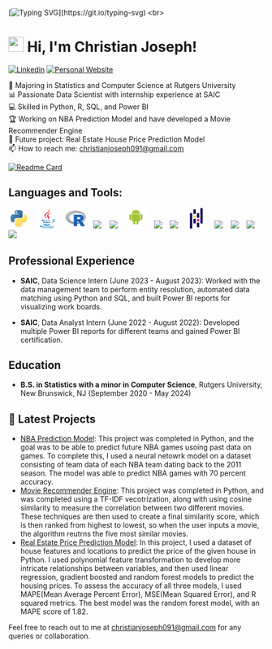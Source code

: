 [![Typing SVG](https://readme-typing-svg.herokuapp.com?font=Courier+new&color=%23808080&size=40&width=550&duration=6969&lines=Welcome+to+my+profile!)](https://git.io/typing-svg)
<br>

# <img src="https://raw.githubusercontent.com/iampavangandhi/iampavangandhi/master/gifs/Hi.gif" height="30px" width="30px"> Hi, I'm Christian Joseph!

[![Linkedin](https://img.shields.io/badge/LinkedIn-blue?style=for-the-badge&logo=linkedin&labelColor=blue&link=https://linkedin.com/in/christian-joseph-320a63225)](https://linkedin.com/in/christian-joseph-320a63225)
[![Personal Website](https://img.shields.io/badge/Medium-black?style=for-the-badge&logo=medium&logoColor=white)](https://christianjoseph.godaddysites.com/)

:school: Majoring in Statistics and Computer Science at Rutgers University</br>
:bar_chart: Passionate Data Scientist with internship experience at SAIC</br>
:computer: Skilled in Python, R, SQL, and Power BI</br>
:trophy: Working on NBA Prediction Model and have developed a Movie Recommender Engine</br>
:house_with_garden: Future project: Real Estate House Price Prediction Model</br>
:mailbox: How to reach me: <a href="mailto:christianjoseph091@gmail.com">christianjoseph091@gmail.com</a>


[![Readme Card](https://github-readme-stats.vercel.app/api?username=cj2k7&show_icons=true&theme=discord_old_blurple&hide_border=true)](https://github.com/cj2k7)



## Languages and Tools:

<div>
  <img width=40px src="https://raw.githubusercontent.com/devicons/devicon/master/icons/python/python-original.svg">&nbsp;&nbsp;&nbsp;
  <img width=40px src="https://raw.githubusercontent.com/devicons/devicon/master/icons/java/java-original.svg">&nbsp;&nbsp;&nbsp;
  <img width=40px src="https://raw.githubusercontent.com/devicons/devicon/master/icons/r/r-original.svg">&nbsp;&nbsp;&nbsp;
  <img width=40px src="https://upload.wikimedia.org/wikipedia/commons/8/87/Sql_data_base_with_logo.png">&nbsp;&nbsp;&nbsp;
  <img width=40px src="https://cdn.worldvectorlogo.com/logos/power-bi.svg">&nbsp;&nbsp;&nbsp;
  <img width=40px src="https://raw.githubusercontent.com/devicons/devicon/master/icons/android/android-original-wordmark.svg">&nbsp;&nbsp;&nbsp;
  <img width=40px src="https://www.vectorlogo.zone/logos/apache_hadoop/apache_hadoop-icon.svg">&nbsp;&nbsp;&nbsp;
  <img width=40px src="https://www.vectorlogo.zone/logos/kotlinlang/kotlinlang-icon.svg">&nbsp;&nbsp;&nbsp;
  <img width=40px src="https://raw.githubusercontent.com/devicons/devicon/master/icons/pandas/pandas-original.svg">&nbsp;&nbsp;&nbsp;
  <img width=40px src="https://upload.wikimedia.org/wikipedia/commons/0/05/Scikit_learn_logo_small.svg">&nbsp;&nbsp;&nbsp;
  <img width=40px src="https://seaborn.pydata.org/_images/logo-mark-lightbg.svg">&nbsp;&nbsp;&nbsp;
  <img width=40px src="https://raw.githubusercontent.com/detain/svg-logos/780f25886640cef088af994181646db2f6b1a3f8/svg/selenium-logo.svg">&nbsp;&nbsp;&nbsp;
  <img width=40px src="https://www.vectorlogo.zone/logos/tensorflow/tensorflow-icon.svg">&nbsp;&nbsp;&nbsp;
</div>

## Professional Experience

- **SAIC**, Data Science Intern (June 2023 - August 2023): Worked with the data management team to perform entity resolution, automated data matching using Python and SQL, and built Power BI reports for visualizing work boards.

- **SAIC**, Data Analyst Intern (June 2022 - August 2022): Developed multiple Power BI reports for different teams and gained Power BI certification.

## Education

- **B.S. in Statistics with a minor in Computer Science**, Rutgers University, New Brunswick, NJ (September 2020 - May 2024)

## 📕 Latest Projects

- [NBA Prediction Model](https://github.com/cj2k7/Christian-Joseph/blob/main/NBA%20Prediction.ipynb): This project was completed in Python, and the goal was to be able to predict future NBA games usoing past data on games. To complete this, I used a neural netowrk model on a dataset consisting of team data of each NBA team dating back to the 2011 season. The model was able to predict NBA games with 70 percent accuracy.  
- [Movie Recommender Engine](https://github.com/cj2k7/Christian-Joseph/blob/main/Movie%20Recommender.ipynb): This project was completed in Python, and was completed using a TF-IDF vecotrization, along with using cosine similarity to measure the correlation between two different movies. These techniques are then used to create a final similarity score, which is then ranked from highest to lowest, so when the user inputs a movie, the algorithm reutrns the five most similar movies.
- [Real Estate Price Prediction Model](https://github.com/cj2k7/Christian-Joseph/blob/main/Real%20Estate.ipynb): In this project, I used a dataset of house features and locations to predict the price of the given house in Python. I used polynomial feature transformation to develop more intricate relationships between variables, and then used linear regression, gradient boosted and random forest models to predict the housing prices. To assess the accuracy of all three models, I used MAPE(Mean Average Percent Error), MSE(Mean Squared Error), and R squared metrics. The best model was the random forest model, with an MAPE score of 1.82.

Feel free to reach out to me at <a href="mailto:christianjoseph091@gmail.com">christianjoseph091@gmail.com</a> for any queries or collaboration.




